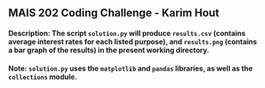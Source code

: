 ## MAIS 202 Coding Challenge - Karim Hout
#### Description: The script `solution.py` will produce `results.csv` (contains average interest rates for each listed purpose), and `results.png` (contains a bar graph of the results) in the present working directory. 
#### Note: `solution.py` uses the `matplotlib` and `pandas` libraries, as well as the `collections` module. 